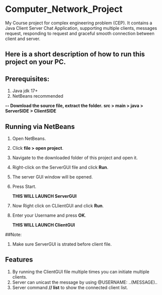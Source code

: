 # Computer_Network_Project
My Course project for complex engineering problem (CEP). It contains a Java Client Server Chat Application, supporting multiple clients, messages request, responding to request and graceful smooth connection between client and server.

## Here is a short description of how to run this project on your PC. 
## Prerequisites:
1. Java jdk 17+
2. NetBeans recommended

**-- Download the source file, extract the folder.**
**src > main > java > ServerSIDE > ClientSIDE**

## Running via NetBeans
1. Open NetBeans.
2. Click **file > open project**.
3. Navigate to the downloaded folder of this project and open it.
4. Right-click on the ServerGUI file and click **Run**.
5. The server GUI window will be opened.
6. Press Start.
   
   **THIS WILL LAUNCH ServerGUI**
   
8. Now Right click on CLlientGUI and click **Run**.
9. Enter  your Username and press **OK**.
    
    **THIS WILL LAUNCH ClientGUI**

##Note:
1. Make sure ServerGUI is strated before client file.
   
## Features 
1. By running the ClientGUI file multiple times you can initiate multiple clients.
2. Server can unicast the message by using @USERNAME: ..(MESSAGE)..
3. Server command **// list** to show the connected client list.
